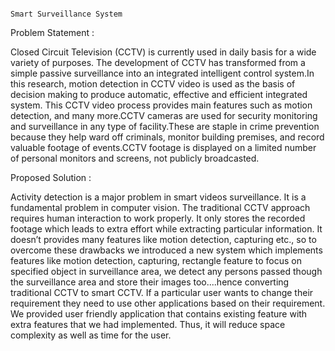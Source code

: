                                                                                                 Smart Surveillance System

Problem Statement :

Closed Circuit Television (CCTV) is currently used in daily basis for a wide variety of purposes. The development of CCTV has transformed from a simple passive surveillance into an integrated intelligent control system.In this research, motion detection in CCTV video is used as the basis of decision making to produce automatic, effective and efficient integrated system. This CCTV video process provides main features such as motion detection, and many more.CCTV cameras are used for security monitoring and surveillance in any type of facility.These are staple in crime prevention because they help ward off criminals, monitor building premises, and record valuable footage of events.CCTV footage is displayed on a limited number of personal monitors and screens, not publicly broadcasted.

Proposed Solution :

Activity detection is a major problem in smart videos surveillance. It is a fundamental problem in computer vision. The traditional CCTV approach requires human interaction to work properly. It only stores the recorded footage which leads to extra effort while extracting particular information. It doesn’t provides many features like motion detection, capturing etc.,  so to overcome these drawbacks we introduced a new system which implements features like motion detection, capturing, rectangle feature to focus on specified object in surveillance area, we detect any persons passed though the surveillance area and store their images too....hence converting traditional CCTV to smart CCTV. If a particular user wants to change their requirement they need to use other applications based on their requirement. We provided user friendly application that contains existing feature with extra features that we had implemented. Thus, it will reduce space complexity as well as time for the user.


